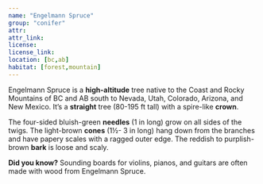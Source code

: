 ```yaml
--- 
name: "Engelmann Spruce"
group: "conifer"
attr: 
attr_link: 
license: 
license_link: 
location: [bc,ab]
habitat: [forest,mountain]
---
```

Engelmann Spruce is a **high-altitude** tree native to the Coast and Rocky Mountains of BC and AB south to Nevada, Utah, Colorado, Arizona, and New Mexico. It’s a **straight** tree (80-195 ft tall) with a spire-like **crown**.

The four-sided bluish-green **needles** (1 in long) grow on all sides of the twigs. The light-brown **cones** (1½- 3 in long) hang down from the branches and have papery scales with a ragged outer edge. The reddish to purplish-brown **bark** is loose and scaly.

**Did you know?** Sounding boards for violins, pianos, and guitars are often made with wood from Engelmann Spruce.
